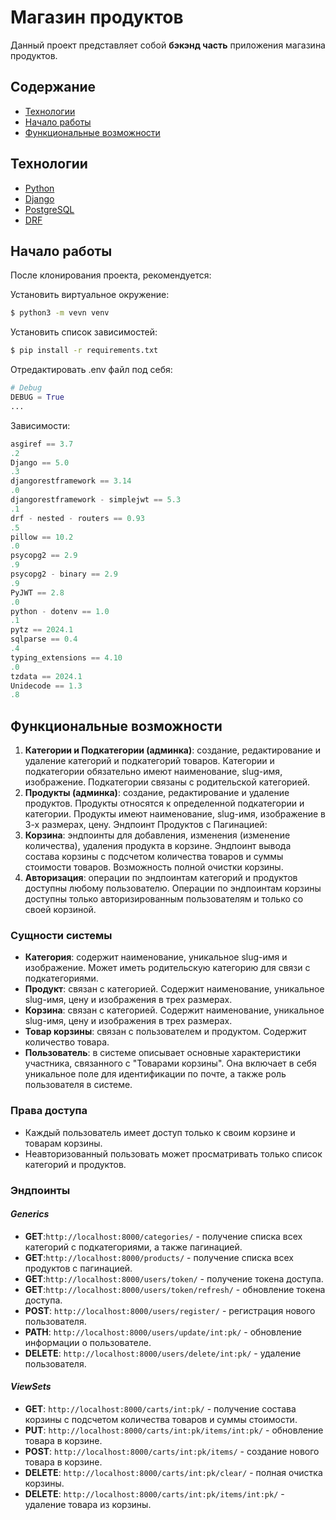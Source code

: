 # Магазин продуктов

Данный проект представляет собой **бэкэнд часть** приложения магазина продуктов.

## Содержание

- [Технологии](#технологии)
- [Начало работы](#начало-работы)
- [Функциональные возможности](#функциональные-возможности)

## Технологии

- [Python](https://www.python.org/)
- [Django](https://www.djangoproject.com/)
- [PostgreSQL](https://www.postgresql.org/)
- [DRF](https://www.django-rest-framework.org/)

## Начало работы

После клонирования проекта, рекомендуется:

Установить виртуальное окружение:

```sh
$ python3 -m vevn venv
```

Установить список зависимостей:

```sh
$ pip install -r requirements.txt
```

Отредактировать .env файл под себя:

```python
# Debug
DEBUG = True
...
```

Зависимости:

```python
asgiref == 3.7
.2
Django == 5.0
.3
djangorestframework == 3.14
.0
djangorestframework - simplejwt == 5.3
.1
drf - nested - routers == 0.93
.5
pillow == 10.2
.0
psycopg2 == 2.9
.9
psycopg2 - binary == 2.9
.9
PyJWT == 2.8
.0
python - dotenv == 1.0
.1
pytz == 2024.1
sqlparse == 0.4
.4
typing_extensions == 4.10
.0
tzdata == 2024.1
Unidecode == 1.3
.8
```

## Функциональные возможности

1. **Категории и Подкатегории (админка)**:
   создание, редактирование и удаление категорий и подкатегорий товаров.
   Категории и подкатегории обязательно имеют наименование, slug-имя, изображение.
   Подкатегории связаны с родительской категорией.
2. **Продукты (админка)**:
   создание, редактирование и удаление продуктов.
   Продукты относятся к определенной подкатегории и категории.
   Продукты имеют наименование, slug-имя, изображение в 3-х размерах, цену.
   Эндпоинт Продуктов с Пагинацией:
3. **Корзина**:
   эндпоинты для добавления, изменения (изменение количества), удаления продукта в корзине.
   Эндпоинт вывода состава корзины с подсчетом количества товаров и суммы стоимости товаров.
   Возможность полной очистки корзины.
4. **Авторизация**:
   операции по эндпоинтам категорий и продуктов доступны любому пользователю.
   Операции по эндпоинтам корзины доступны только авторизированным пользователям и только со своей корзиной.

### Сущности системы

* **Категория**: содержит наименование, уникальное slug-имя и изображение.
  Может иметь родительскую категорию для связи с подкатегориями.
* **Продукт**: связан с категорией.
  Содержит наименование, уникальное slug-имя, цену и изображения в трех размерах.
* **Корзина**: связан с категорией.
  Содержит наименование, уникальное slug-имя, цену и изображения в трех размерах.
* **Товар корзины**: связан с пользователем и продуктом.
  Содержит количество товара.
* **Пользователь**: в системе описывает основные характеристики участника, связанного с "Товарами корзины". Она включает
  в себя уникальное поле для идентификации по почте, а также роль пользователя в системе.

### Права доступа

* Каждый пользователь имеет доступ только к своим корзине и товарам корзины.
* Неавторизованный пользовать может просматривать только список категорий и продуктов.

### Эндпоинты

#### _Generics_

* **GET**:`http://localhost:8000/categories/` - получение списка всех категорий с подкатегориями, а также пагинацией.
* **GET**:`http://localhost:8000/products/` - получение списка всех продуктов с пагинацией.
* **GET**:`http://localhost:8000/users/token/` - получение токена доступа.
* **GET**:`http://localhost:8000/users/token/refresh/` - обновление токена доступа.
* **POST**: `http://localhost:8000/users/register/` - регистрация нового пользователя.
* **PATH**: `http://localhost:8000/users/update/int:pk/` - обновление информации о пользователе.
* **DELETE**: `http://localhost:8000/users/delete/int:pk/` - удаление пользователя.

#### _ViewSets_

* **GET**: `http://localhost:8000/carts/int:pk/` - получение состава корзины с подсчетом количества товаров и суммы
  стоимости.
* **PUT**: `http://localhost:8000/carts/int:pk/items/int:pk/` - обновление товара в корзине.
* **POST**: `http://localhost:8000/carts/int:pk/items/` - создание нового товара в корзине.
* **DELETE**: `http://localhost:8000/carts/int:pk/clear/` - полная очистка корзины.
* **DELETE**: `http://localhost:8000/carts/int:pk/items/int:pk/` - удаление товара из корзины.

